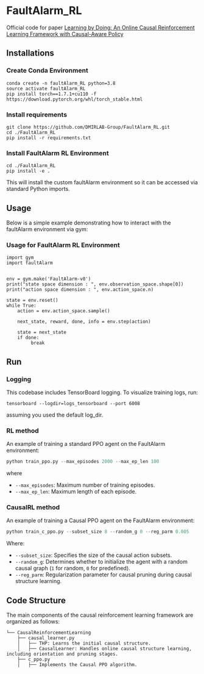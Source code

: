 # FaultAlarm_RL
Official code for paper [Learning by Doing: An Online Causal Reinforcement Learning Framework with Causal-Aware Policy](https://arxiv.org/abs/2402.04869)

## Installations


### Create Conda Environment

```
conda create -n faultAlarm_RL python=3.8
source activate faultAlarm_RL
pip install torch==1.7.1+cu110 -f https://download.pytorch.org/whl/torch_stable.html
```

### Install requirements

```commandline
git clone https://github.com/DMIRLAB-Group/FaultAlarm_RL.git
cd ./FaultAlarm_RL
pip install -r requirements.txt
```

### Install FaultAlarm RL Environment

```commandline
cd ./FaultAlarm_RL
pip install -e .
```
This will install the custom faultAlarm environment so it can be accessed via standard Python imports.

## Usage
Below is a simple example demonstrating how to interact with the faultAlarm environment via gym:
### Usage for FaultAlarm RL Environment

```
import gym
import faultAlarm


env = gym.make('FaultAlarm-v0')
print("state space dimension : ", env.observation_space.shape[0])
print("action space dimension : ", env.action_space.n)

state = env.reset()
while True:
    action = env.action_space.sample()
    
    next_state, reward, done, info = env.step(action)
    
    state = next_state
    if done:
         break
```


## Run 

### Logging
This codebase includes TensorBoard logging. To visualize training logs, run:
```
tensorboard --logdir=logs_tensorboard --port 6008
```
assuming you used the default log_dir.

### RL method
An example of training a standard PPO agent on the FaultAlarm environment:


```python
python train_ppo.py --max_episodes 2000 --max_ep_len 100
```
where
- `--max_episodes`: Maximum number of training episodes.
- `--max_ep_len`: Maximum length of each episode.

### CausalRL method

An example of training a Causal PPO agent on the FaultAlarm environment:

```python
python train_c_ppo.py --subset_size 8 --random_g 0 --reg_parm 0.005
```
Where:

- `--subset_size`: Specifies the size of the causal action subsets.
- `--random_g`: Determines whether to initialize the agent with a random causal graph (`1` for random, `0` for predefined).
- `--reg_parm`: Regularization parameter for causal pruning during causal structure learning.

## Code Structure

The main components of the causal reinforcement learning framework are organized as follows:

```
└── CausalReinforcementLearning
    ├── causal_learner.py
    │   ├── THP: Learns the initial causal structure.
    │   ├── CausalLearner: Handles online causal structure learning, including orientation and pruning stages.
    ├── c_ppo.py
    │   ├── Implements the Causal PPO algorithm.
```


